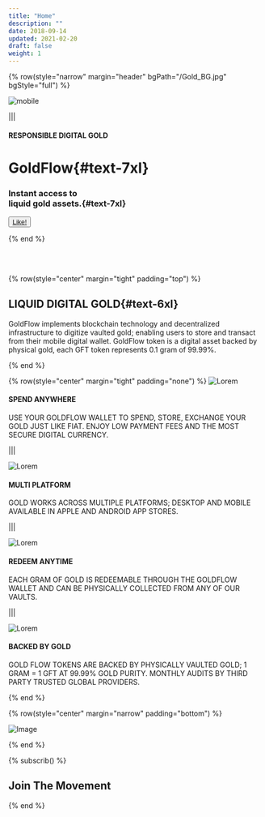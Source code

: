 ```yaml
---
title: "Home"
description: ""
date: 2018-09-14
updated: 2021-02-20
draft: false
weight: 1
---
```





<!-- section 1 (header) -->


{% row(style="narrow" margin="header" bgPath="/Gold_BG.jpg" bgStyle="full") %}



![mobile](mobile.png#medium#mx-auto)

|||

#### RESPONSIBLE DIGITAL GOLD

# GoldFlow{#text-7xl}


### Instant access to <br> liquid gold assets.{#text-7xl}




<button>[Like!](/)</button>

{% end %}

<br>
<br>

<!-- section 2  -->

{% row(style="center" margin="tight" padding="top") %}

## LIQUID DIGITAL GOLD{#text-6xl}

GoldFlow implements blockchain technology and decentralized infrastructure to digitize vaulted gold; 
enabling users to store and transact from their mobile digital wallet. GoldFlow token is a digital asset backed by physical gold,
each GFT token represents 0.1 gram of 99.99%.


{% end %}

{% row(style="center" margin="tight" padding="none") %}
![Lorem](placeholder.jpg#small#mx-auto)

#### **SPEND ANYWHERE**

USE YOUR GOLDFLOW WALLET TO SPEND, STORE, EXCHANGE YOUR GOLD JUST LIKE FIAT. ENJOY LOW PAYMENT FEES AND THE MOST SECURE DIGITAL CURRENCY. 

|||

![Lorem](placeholder.jpg#small#mx-auto)

#### **MULTI PLATFORM**

GOLD WORKS ACROSS MULTIPLE PLATFORMS; DESKTOP AND MOBILE AVAILABLE IN APPLE AND ANDROID APP STORES.

|||

![Lorem](placeholder.jpg#small#mx-auto)

#### **REDEEM ANYTIME**

EACH GRAM OF GOLD IS REDEEMABLE THROUGH THE GOLDFLOW WALLET AND CAN BE PHYSICALLY COLLECTED FROM ANY OF OUR VAULTS.

|||

![Lorem](placeholder.jpg#small#mx-auto)

#### **BACKED BY GOLD**

GOLD FLOW TOKENS ARE BACKED BY PHYSICALLY VAULTED GOLD; 1 GRAM = 1 GFT AT 99.99% GOLD PURITY. MONTHLY AUDITS BY THIRD PARTY TRUSTED GLOBAL PROVIDERS.


{% end %}


{% row(style="center" margin="narrow" padding="bottom") %}

![Image](gold.jpg#medium#mx-auto)


{% end %}


{% subscrib() %}

## Join The Movement

{% end %}


